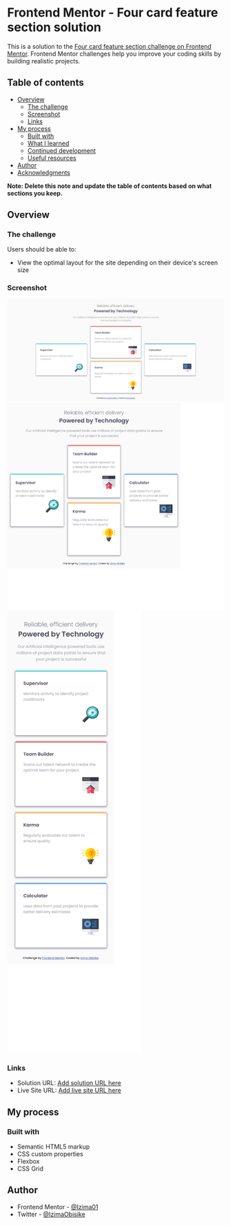 # Frontend Mentor - Four card feature section solution

This is a solution to the [Four card feature section challenge on Frontend Mentor](https://www.frontendmentor.io/challenges/four-card-feature-section-weK1eFYK). Frontend Mentor challenges help you improve your coding skills by building realistic projects.

## Table of contents

- [Overview](#overview)
  - [The challenge](#the-challenge)
  - [Screenshot](#screenshot)
  - [Links](#links)
- [My process](#my-process)
  - [Built with](#built-with)
  - [What I learned](#what-i-learned)
  - [Continued development](#continued-development)
  - [Useful resources](#useful-resources)
- [Author](#author)
- [Acknowledgments](#acknowledgments)

**Note: Delete this note and update the table of contents based on what sections you keep.**

## Overview

### The challenge

Users should be able to:

- View the optimal layout for the site depending on their device's screen size

### Screenshot

![](./Frontend%20Mentor%20Four%20card%20feature%20section%20desktop.png)
![](./Frontend%20Mentor%20Four%20card%20feature%20section%20tablet.png)
![](./Frontend%20Mentor%20Four%20card%20feature%20section%20mobile.png)

### Links

- Solution URL: [Add solution URL here](https://github.com/Izima01/Four-card-feature-section)
- Live Site URL: [Add live site URL here](https://izima01.github.io/Four-card-feature-section/)

## My process

### Built with

- Semantic HTML5 markup
- CSS custom properties
- Flexbox
- CSS Grid

## Author

- Frontend Mentor - [@Izima01](https://www.frontendmentor.io/profile/Izima01)
- Twitter - [@IzimaObisike](https://twitter.com/IzimaObisike)
